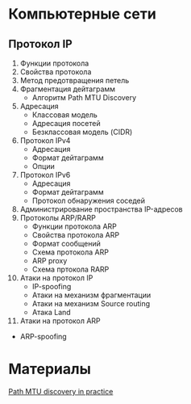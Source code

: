 # Компьютерные сети

## Протокол IP

1. Функции протокола
2. Свойства протокола
3. Метод предотвращения петель
4. Фрагментация дейтаграмм
   * Алгоритм Path MTU Discovery
5. Адресация
   * Классовая модель  
   * Адресация посетей
   * Безклассовая модель (CIDR)
6. Протокол IPv4
   * Адресация
   * Формат дейтаграмм
   * Опции
7. Протокол IPv6
   * Адресация
   * Формат дейтаграмм
   * Протокол обнаружения соседей
8. Администрирование пространства IP-адресов
9. Протоколы ARP/RARP
   * Функции протокола ARP
   * Свойства протокола ARP
   * Формат сообщений
   * Схема протокола ARP
   * ARP proxy
   * Схема пртокола RARP
9. Атаки на протокол IP
   * IP-spoofing
   * Атаки на механизм фрагментации
   * Атаки на механизм Source routing
   * Атака Land
10. Атаки на протокол ARP
   * ARP-spoofing

# Материалы
[Path MTU discovery in practice](https://blog.cloudflare.com/path-mtu-discovery-in-practice/)
